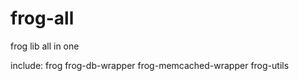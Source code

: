 frog-all
========

frog lib all in one

include:
frog
frog-db-wrapper
frog-memcached-wrapper
frog-utils
